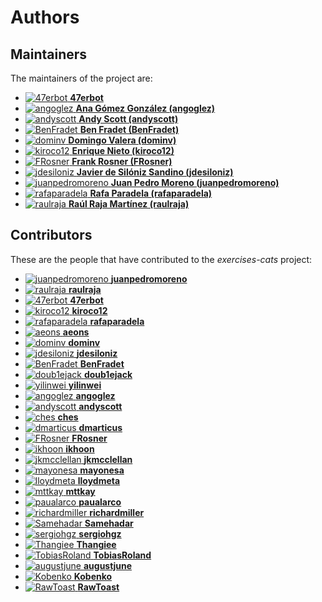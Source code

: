 [comment]: <> (Don't edit this file!)
[comment]: <> (It is automatically updated after every release of https://github.com/47degrees/.github)
[comment]: <> (If you want to suggest a change, please open a PR or issue in that repository)

# Authors

## Maintainers

The maintainers of the project are:

- [![47erbot](https://avatars1.githubusercontent.com/u/24799081?v=4&s=20) **47erbot**](https://github.com/47erbot)
- [![angoglez](https://avatars0.githubusercontent.com/u/10107285?v=4&s=20) **Ana Gómez González (angoglez)**](https://github.com/angoglez)
- [![andyscott](https://avatars3.githubusercontent.com/u/310363?v=4&s=20) **Andy Scott (andyscott)**](https://github.com/andyscott)
- [![BenFradet](https://avatars2.githubusercontent.com/u/1737211?v=4&s=20) **Ben Fradet (BenFradet)**](https://github.com/BenFradet)
- [![dominv](https://avatars1.githubusercontent.com/u/3943031?v=4&s=20) **Domingo Valera (dominv)**](https://github.com/dominv)
- [![kiroco12](https://avatars1.githubusercontent.com/u/48894338?v=4&s=20) **Enrique Nieto (kiroco12)**](https://github.com/kiroco12)
- [![FRosner](https://avatars2.githubusercontent.com/u/3427394?v=4&s=20) **Frank Rosner (FRosner)**](https://github.com/FRosner)
- [![jdesiloniz](https://avatars2.githubusercontent.com/u/2835739?v=4&s=20) **Javier de Silóniz Sandino (jdesiloniz)**](https://github.com/jdesiloniz)
- [![juanpedromoreno](https://avatars2.githubusercontent.com/u/4879373?v=4&s=20) **Juan Pedro Moreno (juanpedromoreno)**](https://github.com/juanpedromoreno)
- [![rafaparadela](https://avatars3.githubusercontent.com/u/315070?v=4&s=20) **Rafa Paradela (rafaparadela)**](https://github.com/rafaparadela)
- [![raulraja](https://avatars3.githubusercontent.com/u/456796?v=4&s=20) **Raúl Raja Martínez (raulraja)**](https://github.com/raulraja)

## Contributors

These are the people that have contributed to the _exercises-cats_ project:

- [![juanpedromoreno](https://avatars2.githubusercontent.com/u/4879373?v=4&s=20) **juanpedromoreno**](https://github.com/juanpedromoreno)
- [![raulraja](https://avatars3.githubusercontent.com/u/456796?v=4&s=20) **raulraja**](https://github.com/raulraja)
- [![47erbot](https://avatars1.githubusercontent.com/u/24799081?v=4&s=20) **47erbot**](https://github.com/47erbot)
- [![kiroco12](https://avatars1.githubusercontent.com/u/48894338?v=4&s=20) **kiroco12**](https://github.com/kiroco12)
- [![rafaparadela](https://avatars3.githubusercontent.com/u/315070?v=4&s=20) **rafaparadela**](https://github.com/rafaparadela)
- [![aeons](https://avatars2.githubusercontent.com/u/1432894?v=4&s=20) **aeons**](https://github.com/aeons)
- [![dominv](https://avatars1.githubusercontent.com/u/3943031?v=4&s=20) **dominv**](https://github.com/dominv)
- [![jdesiloniz](https://avatars2.githubusercontent.com/u/2835739?v=4&s=20) **jdesiloniz**](https://github.com/jdesiloniz)
- [![BenFradet](https://avatars2.githubusercontent.com/u/1737211?v=4&s=20) **BenFradet**](https://github.com/BenFradet)
- [![doub1ejack](https://avatars2.githubusercontent.com/u/1809882?v=4&s=20) **doub1ejack**](https://github.com/doub1ejack)
- [![yilinwei](https://avatars0.githubusercontent.com/u/8933128?v=4&s=20) **yilinwei**](https://github.com/yilinwei)
- [![angoglez](https://avatars0.githubusercontent.com/u/10107285?v=4&s=20) **angoglez**](https://github.com/angoglez)
- [![andyscott](https://avatars3.githubusercontent.com/u/310363?v=4&s=20) **andyscott**](https://github.com/andyscott)
- [![ches](https://avatars3.githubusercontent.com/u/13277?v=4&s=20) **ches**](https://github.com/ches)
- [![dmarticus](https://avatars2.githubusercontent.com/u/4853149?v=4&s=20) **dmarticus**](https://github.com/dmarticus)
- [![FRosner](https://avatars2.githubusercontent.com/u/3427394?v=4&s=20) **FRosner**](https://github.com/FRosner)
- [![ikhoon](https://avatars1.githubusercontent.com/u/1866157?v=4&s=20) **ikhoon**](https://github.com/ikhoon)
- [![jkmcclellan](https://avatars3.githubusercontent.com/u/52432856?v=4&s=20) **jkmcclellan**](https://github.com/jkmcclellan)
- [![mayonesa](https://avatars3.githubusercontent.com/u/56529?v=4&s=20) **mayonesa**](https://github.com/mayonesa)
- [![lloydmeta](https://avatars3.githubusercontent.com/u/914805?v=4&s=20) **lloydmeta**](https://github.com/lloydmeta)
- [![mttkay](https://avatars3.githubusercontent.com/u/102802?v=4&s=20) **mttkay**](https://github.com/mttkay)
- [![paualarco](https://avatars0.githubusercontent.com/u/33580722?v=4&s=20) **paualarco**](https://github.com/paualarco)
- [![richardmiller](https://avatars1.githubusercontent.com/u/783827?v=4&s=20) **richardmiller**](https://github.com/richardmiller)
- [![Samehadar](https://avatars2.githubusercontent.com/u/15636676?v=4&s=20) **Samehadar**](https://github.com/Samehadar)
- [![sergiohgz](https://avatars3.githubusercontent.com/u/14012309?v=4&s=20) **sergiohgz**](https://github.com/sergiohgz)
- [![Thangiee](https://avatars2.githubusercontent.com/u/4734933?v=4&s=20) **Thangiee**](https://github.com/Thangiee)
- [![TobiasRoland](https://avatars2.githubusercontent.com/u/5878818?v=4&s=20) **TobiasRoland**](https://github.com/TobiasRoland)
- [![augustjune](https://avatars0.githubusercontent.com/u/29662354?v=4&s=20) **augustjune**](https://github.com/augustjune)
- [![Kobenko](https://avatars0.githubusercontent.com/u/21039161?v=4&s=20) **Kobenko**](https://github.com/Kobenko)
- [![RawToast](https://avatars2.githubusercontent.com/u/8013000?v=4&s=20) **RawToast**](https://github.com/RawToast)